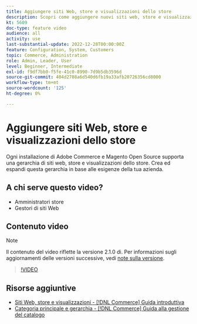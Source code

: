 ```yaml
---
title: Aggiungere siti Web, store e visualizzazioni dello store
description: Scopri come aggiungere nuovi siti web, store e visualizzazioni in base alle esigenze della tua azienda.
kt: 5609
doc-type: feature video
audience: all
activity: use
last-substantial-update: 2022-12-28T00:00:00Z
feature: Configuration, System, Customers
topic: Commerce, Administration
role: Admin, Leader, User
level: Beginner, Intermediate
exl-id: f9df7bb0-f5fe-41c0-8990-7d9b5db3596d
source-git-commit: 404d2708a6d540d6fb19a33afb20726356cd8000
workflow-type: tm+mt
source-wordcount: '125'
ht-degree: 0%

---
```


# Aggiungere siti Web, store e visualizzazioni dello store

Ogni installazione di Adobe Commerce e Magento Open Source supporta una gerarchia di siti web, store e visualizzazioni dello store. Crea ed espandi questa gerarchia in base alle esigenze della tua azienda.

## A chi serve questo video?

- Amministratori store
- Gestori di siti Web

## Contenuto video

>[!NOTE]
>
>Il contenuto del video riflette la versione 2.1.0 di. Per informazioni sugli aggiornamenti delle versioni successive, vedi [note sulla versione](https://experienceleague.adobe.com/docs/commerce-operations/release/notes/overview.html).

>[!VIDEO](https://video.tv.adobe.com/v/35787?quality=12&learn=on)

## Risorse aggiuntive

- [Siti Web, store e visualizzazioni - [!DNL Commerce] Guida introduttiva](https://experienceleague.adobe.com/docs/commerce-admin/start/setup/websites-stores-views.html)
- [Categoria principale e gerarchia - [!DNL Commerce] Guida alla gestione del catalogo](https://experienceleague.adobe.com/docs/commerce-admin/catalog/categories/category-root.html)
